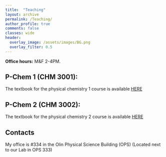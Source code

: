 ```yaml
---
title:  "Teaching"
layout: archive
permalink: /Teaching/
author_profile: true
comments: false
classes: wide
header:
  overlay_image: /assets/images/BG.png
  overlay_filter: 0.5  
---
```


**Office hours:** M&F 2-4PM.

## P-Chem 1 (CHM 3001):
The textbook for the physical chemistry 1 course is available [HERE](https://peverati.github.io/pchem1)

## P-Chem 2 (CHM 3002):
The textbook for the physical chemistry 2 course is available [HERE](https://peverati.github.io/pchem2)

## Contacts
My office is #334 in the Olin Physical Science Building (OPS)
(Located next to our Lab in OPS 333)

